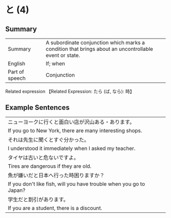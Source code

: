 # と (4)

## Summary

<table><tr>   <td>Summary<td>   <td>A subordinate conjunction which marks a condition that brings about an uncontrollable event or state.</td><tr><tr>   <td>English<td>   <td>If; when</td><tr><tr>   <td>Part of speech<td>   <td>Conjunction</td><tr></table><tr>   <td>Related expression<td>   <td>【Related Expression: たら (ば, なら): 時】</td><tr></table></table>

## Example Sentences

<table><tr><td>ニューヨークに行くと面白い店が沢山ある・あります。<td><tr><tr><td>If you go to New York, there are many interesting shops.<td><tr><tr><td>それは先生に聞くとすぐ分かった。<td><tr><tr><td>I understood it immediately when I asked my teacher.<td><tr><tr><td>タイヤは古いと危ないですよ。<td><tr><tr><td>Tires are dangerous if they are old.<td><tr><tr><td>魚が嫌いだと日本へ行った時困りますか？<td><tr><tr><td>If you don't like fish, will you have trouble when you go to Japan?<td><tr><tr><td>学生だと割引があります。<td><tr><tr><td>If you are a student, there is a discount.<td><tr></table>

